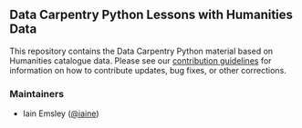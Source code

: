## Data Carpentry Python Lessons with Humanities Data

This repository contains the Data Carpentry Python material based on Humanities catalogue 
data. Please see our [contribution guidelines](CONTRIBUTING.md) for information
on how to contribute updates, bug fixes, or other corrections.

### Maintainers

- Iain Emsley ([@iaine](https://github.com/iaine))
